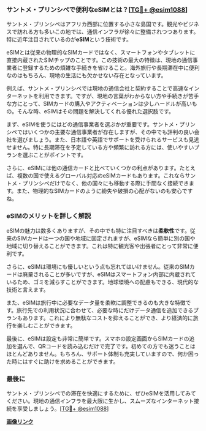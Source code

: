 ### サントメ・プリンシペで便利なeSIMとは？[[TG💪+ @esim1088](https://t.me/s/esim1088)]

サントメ・プリンシペはアフリカ西部に位置する小さな島国です。観光やビジネスで訪れる方も多いこの地では、通信インフラが徐々に整備されつつあります。特に近年注目されているのが**eSIM**という技術です。

eSIMとは従来の物理的なSIMカードではなく、スマートフォンやタブレットに直接内蔵されたSIMチップのことです。この技術の最大の特徴は、現地の通信事業者に登録するための煩雑な手続きを省けること。海外旅行や長期滞在中に便利なのはもちろん、現地の生活にも欠かせない存在となっています。

例えば、サントメ・プリンシペでは現地の通信会社と契約することで高速なインターネットを利用できます。ですが、現地の言葉がわからない方や手続きが苦手な方にとって、SIMカードの購入やアクティベーションは少しハードルが高いもの。そんな時、eSIMはその問題を解決してくれる優れた選択肢です。

まず、eSIMを使うにはどの通信事業者を選ぶかが重要です。サントメ・プリンシペではいくつかの主要な通信事業者が存在しますが、その中でも評判の良い会社を選びましょう。また、日本語や英語でサポートを受けられるサービスも見逃せません。特に長期滞在を予定している方や頻繁に訪れる方には、使いやすいプランを選ぶことがポイントです。

さらに、eSIMには他の通信カードと比べていくつかの利点があります。たとえば、複数の国で使えるグローバル対応のeSIMカードもあります。これならサントメ・プリンシペだけでなく、他の国々にも移動する際に手間なく接続できます。また、物理的なSIMカードのように紛失や破損の心配がないのも安心ですね。

### eSIMのメリットを詳しく解説

eSIMの魅力は数多くありますが、その中でも特に注目すべきは**柔軟性**です。従来のSIMカードは一つの国や地域に固定されますが、eSIMなら簡単に別の国や地域に切り替えることができます。これは特に観光客や出張者にとって非常に便利です。

さらに、eSIMは環境にも優しいという点も忘れてはいけません。従来のSIMカードは廃棄されることが多いですが、eSIMはスマートフォン内部に内蔵されているため、ゴミを減らすことができます。地球環境への配慮もできる、現代的な技術と言えます。

また、eSIMは旅行中に必要なデータ量を柔軟に調整できるのも大きな特徴です。旅行先での利用状況に合わせて、必要な時にだけデータ通信を追加できるプランもあります。これにより無駄なコストを抑えることができ、より経済的に旅行を楽しむことができます。

最後に、eSIMは設定も非常に簡単です。スマホの設定画面からSIMカードの追加を選んで、QRコードを読み込むだけで完了です。初めての方でも迷うことはほとんどありません。もちろん、サポート体制も充実していますので、何か困った時にはすぐに助けを求めることができます。

### 最後に

サントメ・プリンシペでの滞在を快適にするために、ぜひeSIMを活用してみてください。現地の通信インフラを最大限に生かし、スムーズなインターネット接続を享受しましょう。[[TG💪+ @esim1088](https://t.me/s/esim1088)]

**[画像リンク](https://i.postimg.cc/Y0z9fWf4/image.png)**